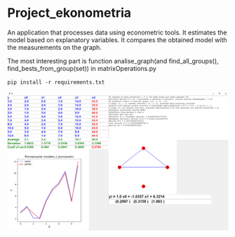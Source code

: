 # Project_ekonometria
An application that processes data using econometric tools. It estimates the model based on explanatory variables. It compares the obtained model with the measurements on the graph. 

The most interesting part is function analise_graph(and find_all_groups(), find_bests_from_group(set)) in matrixOperations.py 

    pip install -r requirements.txt


![alt text](https://github.com/kakliniew/Project_ekonometria/blob/master/Screenshot.png?raw=true)
